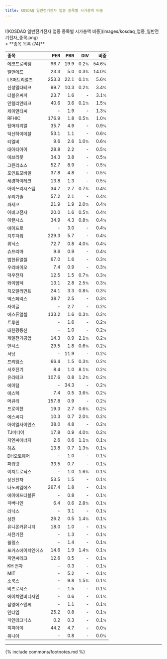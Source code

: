 ```yaml
---
title: KOSDAQ 일반전기전자 업종 종목별 시가총액 비중
---
```

<br>
![KOSDAQ 일반전기전자 업종 종목별 시가총액 비중](images/kosdaq_업종_일반전기전자_종목.png)
<br>
> **종목 목록 (74)**<a id="list"></a>

| **종목** | **PER** | **PBR** | **DIV** | **비중** |
| :------- | ------: | ------: | ------: | -------: |
| 에코프로비엠 | 96.7 | 19.9 | 0.2<small>%</small> | 54.6<small>%</small> |
| 엘앤에프 | 23.3 | 5.0 | 0.3<small>%</small> | 14.0<small>%</small> |
| LS머트리얼즈 | 253.3 | 22.1 | 0.1<small>%</small> | 5.6<small>%</small> |
| 신성델타테크 | 99.7 | 10.3 | 0.2<small>%</small> | 3.4<small>%</small> |
| 더블유씨피 | 23.7 | 1.6 | - | 3.1<small>%</small> |
| 인텔리안테크 | 40.6 | 3.6 | 0.1<small>%</small> | 1.5<small>%</small> |
| 제이앤티씨 | - | 1.9 | - | 1.3<small>%</small> |
| RFHIC | 176.9 | 1.8 | 0.5<small>%</small> | 1.0<small>%</small> |
| 탑머티리얼 | 35.7 | 4.9 | - | 0.9<small>%</small> |
| 덕산하이메탈 | 53.1 | 1.1 | - | 0.6<small>%</small> |
| 티엘비 | 9.6 | 2.6 | 1.0<small>%</small> | 0.6<small>%</small> |
| 대아티아이 | 28.8 | 2.2 | - | 0.5<small>%</small> |
| 에브리봇 | 34.3 | 3.8 | - | 0.5<small>%</small> |
| 그린리소스 | 52.7 | 8.9 | - | 0.5<small>%</small> |
| 포인트모바일 | 37.8 | 4.8 | - | 0.5<small>%</small> |
| 세경하이테크 | 13.8 | 1.3 | - | 0.5<small>%</small> |
| 아이쓰리시스템 | 34.7 | 2.7 | 0.7<small>%</small> | 0.4<small>%</small> |
| 우리기술 | 57.2 | 2.1 | - | 0.4<small>%</small> |
| 파세코 | 21.9 | 1.9 | 2.0<small>%</small> | 0.4<small>%</small> |
| 아비코전자 | 20.0 | 1.6 | 0.5<small>%</small> | 0.4<small>%</small> |
| 이랜시스 | 34.9 | 4.3 | 0.8<small>%</small> | 0.4<small>%</small> |
| 에이프로 | - | 3.0 | - | 0.4<small>%</small> |
| 지투파워 | 229.3 | 5.7 | - | 0.4<small>%</small> |
| 위닉스 | 72.7 | 0.8 | 4.0<small>%</small> | 0.4<small>%</small> |
| 슈프리마 | 9.6 | 0.9 | - | 0.4<small>%</small> |
| 범한퓨얼셀 | 67.0 | 1.6 | - | 0.3<small>%</small> |
| 우리바이오 | 7.4 | 0.9 | - | 0.3<small>%</small> |
| 덕우전자 | 12.5 | 1.5 | 0.7<small>%</small> | 0.3<small>%</small> |
| 와이엠텍 | 13.1 | 2.8 | 2.5<small>%</small> | 0.3<small>%</small> |
| 지오엘리먼트 | 24.1 | 3.3 | 0.8<small>%</small> | 0.3<small>%</small> |
| 엑스페릭스 | 38.7 | 2.5 | - | 0.3<small>%</small> |
| 자이글 | - | 2.7 | - | 0.2<small>%</small> |
| 에스퓨얼셀 | 133.2 | 1.6 | 0.3<small>%</small> | 0.2<small>%</small> |
| 트루윈 | - | 1.6 | - | 0.2<small>%</small> |
| 대한광통신 | - | 1.0 | - | 0.2<small>%</small> |
| 제일전기공업 | 14.3 | 0.9 | 2.1<small>%</small> | 0.2<small>%</small> |
| 엔시스 | 29.5 | 1.8 | 0.6<small>%</small> | 0.2<small>%</small> |
| 서남 | - | 11.9 | - | 0.2<small>%</small> |
| 프리엠스 | 66.4 | 1.5 | 0.3<small>%</small> | 0.2<small>%</small> |
| 서호전기 | 8.4 | 1.0 | 8.1<small>%</small> | 0.2<small>%</small> |
| 유라테크 | 107.6 | 0.8 | 1.2<small>%</small> | 0.2<small>%</small> |
| 에이텀 | - | 34.3 | - | 0.2<small>%</small> |
| 에스텍 | 7.4 | 0.5 | 3.6<small>%</small> | 0.2<small>%</small> |
| 머큐리 | 157.8 | 0.9 | - | 0.2<small>%</small> |
| 프로이천 | 19.3 | 2.7 | 0.6<small>%</small> | 0.2<small>%</small> |
| 에스씨디 | 10.3 | 0.7 | 2.0<small>%</small> | 0.2<small>%</small> |
| 아이엘사이언스 | 38.0 | 4.8 | - | 0.2<small>%</small> |
| TJ미디어 | 17.8 | 0.9 | 4.0<small>%</small> | 0.2<small>%</small> |
| 지엔씨에너지 | 2.6 | 0.6 | 1.1<small>%</small> | 0.1<small>%</small> |
| 하츠 | 13.8 | 0.7 | 1.3<small>%</small> | 0.1<small>%</small> |
| DH오토웨어 | - | 1.0 | - | 0.1<small>%</small> |
| 파워넷 | 33.5 | 0.7 | - | 0.1<small>%</small> |
| 이지트로닉스 | - | 1.0 | 1.6<small>%</small> | 0.1<small>%</small> |
| 상신전자 | 53.5 | 1.5 | - | 0.1<small>%</small> |
| 나노씨엠에스 | 267.4 | 1.8 | - | 0.1<small>%</small> |
| 에이에프더블류 | - | 0.8 | - | 0.1<small>%</small> |
| 파버나인 | 6.4 | 0.6 | 2.8<small>%</small> | 0.1<small>%</small> |
| 라닉스 | - | 3.1 | - | 0.1<small>%</small> |
| 삼진 | 26.2 | 0.5 | 1.4<small>%</small> | 0.1<small>%</small> |
| 유니온커뮤니티 | 18.0 | 1.0 | - | 0.1<small>%</small> |
| 서전기전 | - | 1.3 | - | 0.1<small>%</small> |
| 윌링스 | - | 1.4 | - | 0.1<small>%</small> |
| 포커스에이치엔에스 | 14.6 | 1.9 | 1.4<small>%</small> | 0.1<small>%</small> |
| 피앤씨테크 | 12.6 | 0.5 | - | 0.1<small>%</small> |
| KH 전자 | - | 0.3 | - | 0.1<small>%</small> |
| MIT | - | 5.2 | - | 0.1<small>%</small> |
| 소룩스 | - | 9.8 | 1.5<small>%</small> | 0.1<small>%</small> |
| 비츠로시스 | - | 1.5 | - | 0.1<small>%</small> |
| 에이치앤비디자인 | - | 0.6 | - | 0.1<small>%</small> |
| 삼영에스앤씨 | - | 1.1 | - | 0.1<small>%</small> |
| 인터엠 | 25.2 | 0.8 | - | 0.1<small>%</small> |
| 파인테크닉스 | 0.2 | 0.3 | - | 0.1<small>%</small> |
| 피피아이 | 44.2 | 4.7 | - | 0.0<small>%</small> |
| 위니아 | - | 0.8 | - | 0.0<small>%</small> |

---
{% include commons/footnotes.md %}